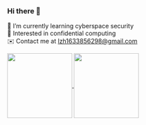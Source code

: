 ### Hi there 🤨
 
🏫  I’m currently learning cyberspace security  
🧐  Interested in confidential computing  
✉️  Contact me at lzh1633856298@gmail.com



<a href="https://github-readme-stats.vercel.app/api?username=EmisonLu&include_all_commits=true&hide=contribs,prs&show_icons=true">
  <img align="center" src="https://github-readme-stats.vercel.app/api?username=EmisonLu&include_all_commits=true&hide=contribs,prs&show_icons=true" height="150"/>
</a>

<a href="https://github-readme-stats.vercel.app/api/top-langs/?username=EmisonLu&hide=HTML&layout=compact">
  <img align="center" src="https://github-readme-stats.vercel.app/api/top-langs/?username=EmisonLu&hide=HTML&layout=compact" height="150"/>
</a>


